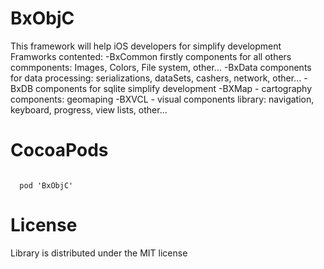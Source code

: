 # BxObjC

This framework will help iOS developers for simplify development
Framworks contented:
-BxCommon firstly components for all others commponents: Images, Colors, File system, other...
-BxData components for data processing: serializations, dataSets, cashers, network, other...
-BxDB components for sqlite simplify development
-BXMap - cartography components: geomaping
-BXVCL - visual components library: navigation, keyboard, progress, view lists, other...

# CocoaPods

<code>
  pod 'BxObjC'
</code>

# License

Library is distributed under the MIT license
